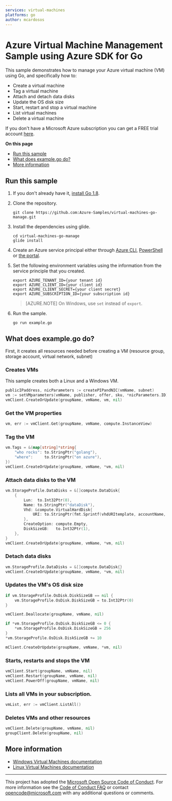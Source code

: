 ```yaml
---
services: virtual-machines
platforms: go
author: mcardosos
---
```


# Azure Virtual Machine Management Sample using Azure SDK for Go

This sample demonstrates how to manage your Azure virtual machine (VM) using Go, and specifically how to:

- Create a virtual machine
- Tag a virtual machine
- Attach and detach data disks
- Update the OS disk size
- Start, restart and stop a virtual machine
- List virtual machines
- Delete a virtual machine

If you don't have a Microsoft Azure subscription you can get a FREE trial account [here](https://azure.microsoft.com/pricing/free-trial).

**On this page**

- [Run this sample](#run)
- [What does example.go do?](#sample)
- [More information](#info)

<a id="run"></a>

## Run this sample

1. If you don't already have it, [install Go 1.8](https://golang.org/dl/).

1. Clone the repository.

    ```
    git clone https://github.com:Azure-Samples/virtual-machines-go-manage.git
    ```

1. Install the dependencies using glide.

    ```
    cd virtual-machines-go-manage
    glide install
    ```

1. Create an Azure service principal either through
    [Azure CLI](https://azure.microsoft.com/documentation/articles/resource-group-authenticate-service-principal-cli/),
    [PowerShell](https://azure.microsoft.com/documentation/articles/resource-group-authenticate-service-principal/)
    or [the portal](https://azure.microsoft.com/documentation/articles/resource-group-create-service-principal-portal/).

1. Set the following environment variables using the information from the service principle that you created.

    ```
    export AZURE_TENANT_ID={your tenant id}
    export AZURE_CLIENT_ID={your client id}
    export AZURE_CLIENT_SECRET={your client secret}
    export AZURE_SUBSCRIPTION_ID={your subscription id}
    ```

    > [AZURE.NOTE] On Windows, use `set` instead of `export`.

1. Run the sample.

    ```
    go run example.go
    ```

<a id="sample"></a>

## What does example.go do?

First, it creates all resources needed before creating a VM (resource group, storage account, virtual network, subnet)

### Creates VMs

This sample creates both a Linux and a Windows VM.

```go
publicIPaddress, nicParameters := createPIPandNIC(vmName, subnet)
vm := setVMparameters(vmName, publisher, offer, sku, *nicParameters.ID)
vmClient.CreateOrUpdate(groupName, vmName, vm, nil)
```

### Get the VM properties

```go
vm, err := vmClient.Get(groupName, vmName, compute.InstanceView)
```

### Tag the VM

```go
vm.Tags = &(map[string]*string{
    "who rocks": to.StringPtr("golang"),
    "where":     to.StringPtr("on azure"),
})
vmClient.CreateOrUpdate(groupName, vmName, *vm, nil)
```

### Attach data disks to the VM

```go
vm.StorageProfile.DataDisks = &[]compute.DataDisk{
    {
        Lun:  to.Int32Ptr(0),
        Name: to.StringPtr("dataDisk"),
        Vhd: &compute.VirtualHardDisk{
            URI: to.StringPtr(fmt.Sprintf(vhdURItemplate, accountName, fmt.Sprintf("dataDisks-%v", vmName))),
        },
        CreateOption: compute.Empty,
        DiskSizeGB:   to.Int32Ptr(1),
    },
}
vmClient.CreateOrUpdate(groupName, vmName, *vm, nil)
```

### Detach data disks

```go 
vm.StorageProfile.DataDisks = &[]compute.DataDisk{}
vmClient.CreateOrUpdate(groupName, vmName, *vm, nil)
```

### Updates the VM's OS disk size

```go
if vm.StorageProfile.OsDisk.DiskSizeGB == nil {
    vm.StorageProfile.OsDisk.DiskSizeGB = to.Int32Ptr(0)
}

vmClient.Deallocate(groupName, vmName, nil)

if *vm.StorageProfile.OsDisk.DiskSizeGB <= 0 {
    *vm.StorageProfile.OsDisk.DiskSizeGB = 256
}
*vm.StorageProfile.OsDisk.DiskSizeGB += 10

mClient.CreateOrUpdate(groupName, vmName, *vm, nil)
```

### Starts, restarts and stops the VM

```go
vmClient.Start(groupName, vmName, nil)
vmClient.Restart(groupName, vmName, nil)
vmClient.PowerOff(groupName, vmName, nil)

```

### Lists all VMs in your subscription.

```go
vmList, err := vmClient.ListAll()
```

### Deletes VMs and other resources

```go
vmClient.Delete(groupName, vmName, nil)
groupClient.Delete(groupName, nil)
```

<a id="info"></a>

## More information

- [Windows Virtual Machines documentation](https://azure.microsoft.com/documentation/services/virtual-machines/windows/)
- [Linux Virtual Machines documentation](https://azure.microsoft.com/documentation/services/virtual-machines/linux/)

***

This project has adopted the [Microsoft Open Source Code of Conduct](https://opensource.microsoft.com/codeofconduct/). For more information see the [Code of Conduct FAQ](https://opensource.microsoft.com/codeofconduct/faq/) or contact [opencode@microsoft.com](mailto:opencode@microsoft.com) with any additional questions or comments.